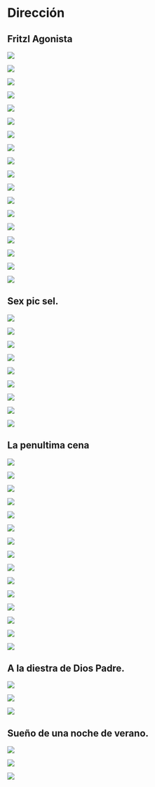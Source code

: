 
# Dirección

## Fritzl Agonista

![](pics/fritz/fritz3.jpg)

![](pics/fritz/fritz9.jpg)

![](pics/fritz/fritz20.jpg)

![](pics/fritz/fritz8.jpg)

![](pics/fritz/fritz17.jpg)

![](pics/fritz/fritz2.jpg)

![](pics/fritz/fritz1.jpg)

![](pics/fritz/fritz6.jpg)

![](pics/fritz/fritz16.jpg)

![](pics/fritz/fritz10.jpg)

![](pics/fritz/fritz5.jpg)

![](pics/fritz/fritz7.jpg)

![](pics/fritz/fritz18.jpg)

![](pics/fritz/fritz12.jpg)

![](pics/fritz/fritz4.resized.jpg)

![](pics/fritz/fritz11.resized.jpg)

![](pics/fritz/fritz14.resized.jpg)

![](pics/fritz/fritz13.resized.jpg)


## Sex pic sel.

![](pics/sex-pix/sexp2.jpg)

![](pics/sex-pix/sexp3.jpg)

![](pics/sex-pix/sexp4.jpg)

![](pics/sex-pix/sexp8.jpg)

![](pics/sex-pix/sexp9.jpg)

![](pics/sex-pix/sexp6.jpg)

![](pics/sex-pix/sexp7.jpg)

![](pics/sex-pix/sexp10.jpg)

![](pics/sex-pix/sexp1.jpg)


## La penultima cena

![](pics/penultima-cena/penult15.jpg)

![](pics/penultima-cena/penult14.jpg)

![](pics/penultima-cena/penult10.jpg)

![](pics/penultima-cena/penult06.jpg)

![](pics/penultima-cena/penult09.jpg)

![](pics/penultima-cena/penult01.jpg)

![](pics/penultima-cena/penult02.jpg)

![](pics/penultima-cena/penult11.jpg)

![](pics/penultima-cena/penult03.jpg)

![](pics/penultima-cena/penult04.jpg)

![](pics/penultima-cena/penult07.jpg)

![](pics/penultima-cena/penult12.jpg)

![](pics/penultima-cena/penult08.jpg)

![](pics/penultima-cena/penult13.jpg)

![](pics/penultima-cena/penult05.jpg)



## A la diestra de Dios Padre.

![](pics/diestra/adiestra2.jpg)

![](pics/diestra/adietra1.jpg)

![](pics/diestra/adiestra3.jpg)




## Sueño de una noche de verano.


![](pics/noche-verano/IMG_2727.resized.JPG)

![](pics/noche-verano/IMG_2757.resized.JPG)

![](pics/noche-verano/IMG_2780.resized.JPG)
